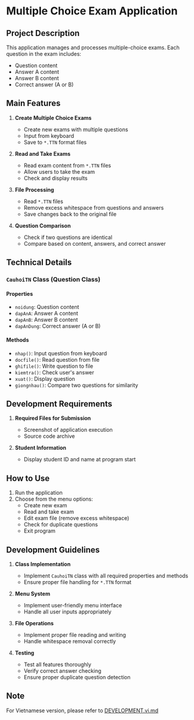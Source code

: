 # Multiple Choice Exam Application

## Project Description

This application manages and processes multiple-choice exams. Each question in the exam includes:
- Question content
- Answer A content
- Answer B content
- Correct answer (A or B)

## Main Features

1. **Create Multiple Choice Exams**
   - Create new exams with multiple questions
   - Input from keyboard
   - Save to `*.TTN` format files

2. **Read and Take Exams**
   - Read exam content from `*.TTN` files
   - Allow users to take the exam
   - Check and display results

3. **File Processing**
   - Read `*.TTN` files
   - Remove excess whitespace from questions and answers
   - Save changes back to the original file

4. **Question Comparison**
   - Check if two questions are identical
   - Compare based on content, answers, and correct answer

## Technical Details

### `CauhoiTN` Class (Question Class)

#### Properties
- `noidung`: Question content
- `dapAnA`: Answer A content
- `dapAnB`: Answer B content
- `dapAnDung`: Correct answer (A or B)

#### Methods
- `nhap()`: Input question from keyboard
- `docfile()`: Read question from file
- `ghifile()`: Write question to file
- `kiemtra()`: Check user's answer
- `xuat()`: Display question
- `giongnhau()`: Compare two questions for similarity

## Development Requirements

1. **Required Files for Submission**
   - Screenshot of application execution
   - Source code archive

2. **Student Information**
   - Display student ID and name at program start

## How to Use

1. Run the application
2. Choose from the menu options:
   - Create new exam
   - Read and take exam
   - Edit exam file (remove excess whitespace)
   - Check for duplicate questions
   - Exit program

## Development Guidelines

1. **Class Implementation**
   - Implement `CauhoiTN` class with all required properties and methods
   - Ensure proper file handling for `*.TTN` format

2. **Menu System**
   - Implement user-friendly menu interface
   - Handle all user inputs appropriately

3. **File Operations**
   - Implement proper file reading and writing
   - Handle whitespace removal correctly

4. **Testing**
   - Test all features thoroughly
   - Verify correct answer checking
   - Ensure proper duplicate question detection

## Note

For Vietnamese version, please refer to [DEVELOPMENT.vi.md](DEVELOPMENT.vi.md) 